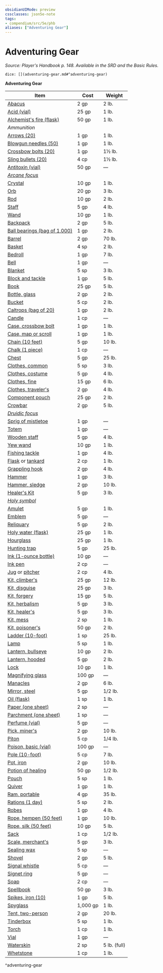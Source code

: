 ```yaml
---
obsidianUIMode: preview
cssclasses: json5e-note
tags:
- compendium/src/5e/phb
aliases: ["Adventuring Gear"]
---
```

# Adventuring Gear
*Source: Player's Handbook p. 148. Available in the SRD and the Basic Rules.* 

`dice: [](adventuring-gear.md#^adventuring-gear)`

**Adventuring Gear**

| Item | Cost | Weight |
|------|------|--------|
| [Abacus](abacus.md) | 2 gp | 2 lb. |
| [Acid (vial)](acid-vial.md) | 25 gp | 1 lb. |
| [Alchemist's fire (flask)](alchemists-fire-flask.md) | 50 gp | 1 lb. |
| *Ammunition* |  |  |
| [Arrows (20)](arrows-20.md) | 1 gp | 1 lb. |
| [Blowgun needles (50)](blowgun-needles-50.md) | 1 gp | 1 lb. |
| [Crossbow bolts (20)](crossbow-bolts-20.md) | 1 gp | 1½ lb. |
| [Sling bullets (20)](sling-bullets-20.md) | 4 cp | 1½ lb. |
| [Antitoxin (vial)](antitoxin-vial.md) | 50 gp | — |
| *[Arcane focus](arcane-focus.md)* |  |  |
| [Crystal](crystal.md) | 10 gp | 1 lb. |
| [Orb](orb.md) | 20 gp | 3 lb. |
| [Rod](rod.md) | 10 gp | 2 lb. |
| [Staff](staff.md) | 5 gp | 4 lb. |
| [Wand](wand.md) | 10 gp | 1 lb. |
| [Backpack](backpack.md) | 2 gp | 5 lb. |
| [Ball bearings (bag of 1,000)](ball-bearings-bag-of-1000.md) | 1 gp | 2 lb. |
| [Barrel](barrel.md) | 2 gp | 70 lb. |
| [Basket](basket.md) | 4 sp | 2 lb. |
| [Bedroll](bedroll.md) | 1 gp | 7 lb. |
| [Bell](bell.md) | 1 gp | — |
| [Blanket](blanket.md) | 5 sp | 3 lb. |
| [Block and tackle](block-and-tackle.md) | 1 gp | 5 lb. |
| [Book](book.md) | 25 gp | 5 lb. |
| [Bottle, glass](glass-bottle.md) | 2 gp | 2 lb. |
| [Bucket](bucket.md) | 5 cp | 2 lb. |
| [Caltrops (bag of 20)](caltrops-bag-of-20.md) | 1 gp | 2 lb. |
| [Candle](candle.md) | 1 cp | — |
| [Case, crossbow bolt](crossbow-bolt-case.md) | 1 gp | 1 lb. |
| [Case, map or scroll](map-or-scroll-case.md) | 1 gp | 1 lb. |
| [Chain (10 feet)](chain-10-feet.md) | 5 gp | 10 lb. |
| [Chalk (1 piece)](chalk-1-piece.md) | 1 cp | — |
| [Chest](chest.md) | 5 gp | 25 lb. |
| [Clothes, common](common-clothes.md) | 5 sp | 3 lb. |
| [Clothes, costume](costume-clothes.md) | 5 gp | 4 lb. |
| [Clothes, fine](fine-clothes.md) | 15 gp | 6 lb. |
| [Clothes, traveler's](travelers-clothes.md) | 2 gp | 4 lb. |
| [Component pouch](component-pouch.md) | 25 gp | 2 lb. |
| [Crowbar](crowbar.md) | 2 gp | 5 lb. |
| *[Druidic focus](druidic-focus.md)* |  |  |
| [Sprig of mistletoe](sprig-of-mistletoe.md) | 1 gp | — |
| [Totem](totem.md) | 1 gp | — |
| [Wooden staff](wooden-staff.md) | 5 gp | 4 lb. |
| [Yew wand](yew-wand.md) | 10 gp | 1 lb. |
| [Fishing tackle](fishing-tackle.md) | 1 gp | 4 lb. |
| [Flask](flask.md) or [tankard](tankard.md) | 2 cp | 1 lb. |
| [Grappling hook](grappling-hook.md) | 2 gp | 4 lb. |
| [Hammer](hammer.md) | 1 gp | 3 lb. |
| [Hammer, sledge](sledgehammer.md) | 2 gp | 10 lb. |
| [Healer's Kit](healers-kit.md) | 5 gp | 3 lb. |
| *[Holy symbol](holy-symbol.md)* |  |  |
| [Amulet](amulet.md) | 5 gp | 1 lb. |
| [Emblem](emblem.md) | 5 gp | — |
| [Reliquary](reliquary.md) | 5 gp | 2 lb. |
| [Holy water (flask)](holy-water-flask.md) | 25 gp | 1 lb. |
| [Hourglass](hourglass.md) | 25 gp | 1 lb. |
| [Hunting trap](hunting-trap.md) | 5 gp | 25 lb. |
| [Ink (1-ounce bottle)](ink-1-ounce-bottle.md) | 10 gp | — |
| [Ink pen](ink-pen.md) | 2 cp | — |
| [Jug](jug.md) or [pitcher](pitcher.md) | 2 cp | 4 lb. |
| [Kit, climber's](climbers-kit.md) | 25 gp | 12 lb. |
| [Kit, disguise](disguise-kit.md) | 25 gp | 3 lb. |
| [Kit, forgery](forgery-kit.md) | 15 gp | 5 lb. |
| [Kit, herbalism](herbalism-kit.md) | 5 gp | 3 lb. |
| [Kit, healer's](healers-kit.md) | 5 gp | 3 lb. |
| [Kit, mess](mess-kit.md) | 2 sp | 1 lb. |
| [Kit, poisoner's](poisoners-kit.md) | 50 gp | 2 lb. |
| [Ladder (10-foot)](ladder-10-foot.md) | 1 sp | 25 lb. |
| [Lamp](lamp.md) | 5 sp | 1 lb. |
| [Lantern, bullseye](bullseye-lantern.md) | 10 gp | 2 lb. |
| [Lantern, hooded](hooded-lantern.md) | 5 gp | 2 lb. |
| [Lock](lock.md) | 10 gp | 1 lb. |
| [Magnifying glass](magnifying-glass.md) | 100 gp | — |
| [Manacles](manacles.md) | 2 gp | 6 lb. |
| [Mirror, steel](steel-mirror.md) | 5 gp | 1/2 lb. |
| [Oil (flask)](oil-flask.md) | 1 sp | 1 lb. |
| [Paper (one sheet)](paper-one-sheet.md) | 2 sp | — |
| [Parchment (one sheet)](parchment-one-sheet.md) | 1 sp | — |
| [Perfume (vial)](perfume-vial.md) | 5 gp | — |
| [Pick, miner's](miners-pick.md) | 2 gp | 10 lb. |
| [Piton](piton.md) | 5 cp | 1/4 lb. |
| [Poison, basic (vial)](basic-poison-vial.md) | 100 gp | — |
| [Pole (10-foot)](pole-10-foot.md) | 5 cp | 7 lb. |
| [Pot, iron](iron-pot.md) | 2 gp | 10 lb. |
| [Potion of healing](potion-of-healing.md) | 50 gp | 1/2 lb. |
| [Pouch](pouch.md) | 5 sp | 1 lb. |
| [Quiver](quiver.md) | 1 gp | 1 lb. |
| [Ram, portable](portable-ram.md) | 4 gp | 35 lb. |
| [Rations (1 day)](rations-1-day.md) | 5 sp | 2 lb. |
| [Robes](robes.md) | 1 gp | 4 lb. |
| [Rope, hempen (50 feet)](hempen-rope-50-feet.md) | 1 gp | 10 lb. |
| [Rope, silk (50 feet)](silk-rope-50-feet.md) | 10 gp | 5 lb. |
| [Sack](sack.md) | 1 cp | 1/2 lb. |
| [Scale, merchant's](merchants-scale.md) | 5 gp | 3 lb. |
| [Sealing wax](sealing-wax.md) | 5 sp | — |
| [Shovel](shovel.md) | 2 gp | 5 lb. |
| [Signal whistle](signal-whistle.md) | 5 cp | — |
| [Signet ring](signet-ring.md) | 5 gp | — |
| [Soap](soap.md) | 2 cp | — |
| [Spellbook](spellbook.md) | 50 gp | 3 lb. |
| [Spikes, iron (10)](iron-spikes-10.md) | 1 gp | 5 lb. |
| [Spyglass](spyglass.md) | 1,000 gp | 1 lb. |
| [Tent, two-person](two-person-tent.md) | 2 gp | 20 lb. |
| [Tinderbox](tinderbox.md) | 5 sp | 1 lb. |
| [Torch](torch.md) | 1 cp | 1 lb. |
| [Vial](vial.md) | 1 gp | — |
| [Waterskin](waterskin.md) | 2 sp | 5 lb. (full) |
| [Whetstone](whetstone.md) | 1 cp | 1 lb. |
^adventuring-gear